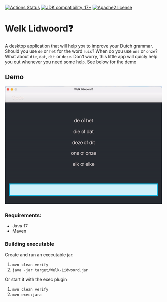 [![Actions Status](https://github.com/Hakky54/welk-lidwoord/workflows/Build/badge.svg)](https://github.com/Hakky54/welk-lidwoord/actions)
[![JDK compatibility: 17+](https://img.shields.io/badge/JDK_compatibility-17+-blue.svg)](#)
[![Apache2 license](https://img.shields.io/badge/license-Aache2.0-blue.svg)](https://github.com/Hakky54/sslcontext-kickstart/blob/master/LICENSE)

# Welk Lidwoord❓
A desktop application that will help you to improve your Dutch grammar. Should you use `de` or `het` for the word `huis`?
When do you use `ons` or `onze`? What about `die`, `dat`, `dit` or `deze`.
Don't worry, this little app will quicly help you out whenever you need some help. See below for the demo

## Demo
![alt text](https://github.com/Hakky54/welk-lidwoord/blob/master/images/demo.gif?raw=true)

### Requirements:
- Java 17
- Maven

### Building executable
Create and run an executable jar:
1. `mvn clean verify`
2. `java -jar target/Welk-Lidwoord.jar`

Or start it with the exec plugin
1. `mvn clean verify`
2. `mvn exec:jara`
